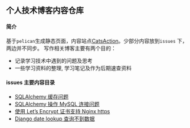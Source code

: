个人技术博客内容仓库
-----------------
#### 简介
基于`pelican`生成静态页面，内容站点[CatsAction](https://boyaziqi.github.io/)。少部分内容放到`issues` 下，两边并不同步。
写作相关博客主要有两个目的：

- 记录学习技术中遇到的问题及思考
- 一些学习资料的整理, 学习笔记及作为后期速查资料

#### issues 主要内容目录
- [SQLAlchemy 缓存问题](https://github.com/boyaziqi/CatsAction/issues/2)
- [SQLAlchemy 操作 MySQL 连接问题](https://github.com/boyaziqi/CatsAction/issues/3)
- [使用 Let’s Encrypt 证书支持 Nginx https](https://github.com/boyaziqi/CatsAction/issues/6)
- [Django date lookup 查询不到数据](https://github.com/boyaziqi/CatsAction/issues/9)
